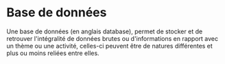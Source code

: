 # Base de données

Une base de données (en anglais database), permet de stocker et de retrouver l'intégralité de données brutes ou d'informations en rapport avec un thème ou une activité, celles-ci peuvent être de natures différentes et plus ou moins reliées entre elles.
